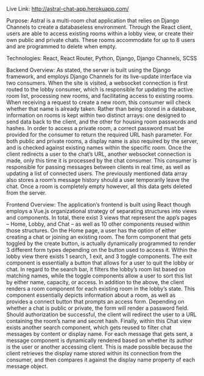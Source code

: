 Live Link: http://astral-chat-app.herokuapp.com/

Purpose: Astral is a multi-room chat application that relies on Django Channels to create a databaseless environment. Through the React client, users are able to access existing rooms within a lobby view, or create their own public and private chats. These rooms accommodate for up to 8 users and are programmed to delete when empty. 

Technologies: React, React Router, Python, Django, Django Channels, SCSS

Backend Overview: As stated, the server is built using the Django framework, and employs Django Channels for its live-update interface via two consumers. When the site is visited, a websocket connection is first routed to the lobby consumer, which is responsible for updating the active room list, processing new rooms, and facilitating access to existing rooms. When receiving a request to create a new room, this consumer will check whether that name is already taken. Rather than being stored in a database, information on rooms is kept within two distinct arrays: one designed to send data back to the client, and the other for housing room passwords and hashes. In order to access a private room, a correct password must be provided for the consumer to return the required URL hash parameter. For both public and private rooms, a display name is also required by the server, and is checked against existing names within the specific room. Once the client redirects a user to the chat’s URL, another websocket connection is made, only this time it is processed by the chat consumer. This consumer is responsible for passing messages between clients in real time, as well as updating a list of connected users. The previously mentioned data array also stores a room’s message history should a user temporarily leave the chat. Once a room is completely empty however, all this data gets deleted from the server. 

Frontend Overview: The application’s frontend is built using React though employs a Vue.js organizational strategy of separating structures into views and components. In total, there exist 3 views that represent the app’s pages – Home, Lobby, and Chat – as well as 10 other components reused within those structures. On the Home page, a user has the option of either creating a chat or joining an existing room. The form component that gets toggled by the create button, is actually dynamically programmed to render 3 different form types depending on the button used to access it. Within the lobby view there exists 1 search, 1 exit, and 3 toggle components. The exit component is essentially a button that allows for a user to quit the lobby or chat. In regard to the search bar, it filters the lobby’s room list based on matching names, while the toggle components allow a user to sort this list by either name, capacity, or access. In addition to the above, the client renders a room component for each existing room in the lobby’s state. This component essentially depicts information about a room, as well as provides a connect button that prompts an access form. Depending on whether a chat is public or private, the form will render a password field. Should authorization be successful, the client will redirect the user to a URL containing the room’s name and secret hash. Finally, within this Chat view exists another search component, which gets reused to filter chat messages by content or display name. For each message that gets sent, a message component is dynamically rendered based on whether its author is the user or another accessing client. This is made possible because the client retrieves the display name stored within its connection from the consumer, and then compares it against the display name property of each message object. 


